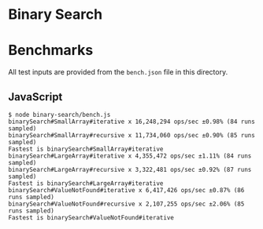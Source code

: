 # Binary Search


# Benchmarks

All test inputs are provided from the `bench.json` file in this directory.

## JavaScript

```
$ node binary-search/bench.js
binarySearch#SmallArray#iterative x 16,248,294 ops/sec ±0.98% (84 runs sampled)
binarySearch#SmallArray#recursive x 11,734,060 ops/sec ±0.90% (85 runs sampled)
Fastest is binarySearch#SmallArray#iterative
binarySearch#LargeArray#iterative x 4,355,472 ops/sec ±1.11% (84 runs sampled)
binarySearch#LargeArray#recursive x 3,322,481 ops/sec ±0.92% (87 runs sampled)
Fastest is binarySearch#LargeArray#iterative
binarySearch#ValueNotFound#iterative x 6,417,426 ops/sec ±0.87% (86 runs sampled)
binarySearch#ValueNotFound#recursive x 2,107,255 ops/sec ±2.06% (85 runs sampled)
Fastest is binarySearch#ValueNotFound#iterative
```